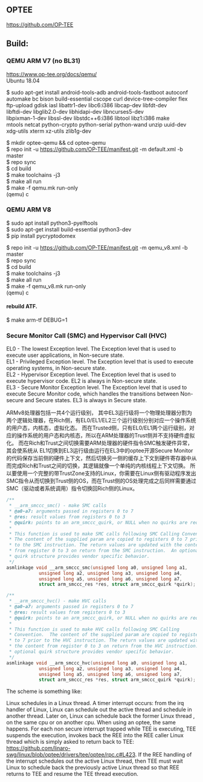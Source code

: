 
## OPTEE
https://github.com/OP-TEE  

## Build:
### QEMU ARM V7 (no BL31)
https://www.op-tee.org/docs/qemu/  
Ubuntu 18.04

$ sudo apt-get install android-tools-adb android-tools-fastboot autoconf \
	automake bc bison build-essential cscope curl device-tree-compiler flex \
	ftp-upload gdisk iasl libattr1-dev libc6:i386 libcap-dev libfdt-dev \
	libftdi-dev libglib2.0-dev libhidapi-dev libncurses5-dev \
	libpixman-1-dev libssl-dev libstdc++6:i386 libtool libz1:i386 make \
	mtools netcat python-crypto python-serial python-wand unzip uuid-dev \
	xdg-utils xterm xz-utils zlib1g-dev
  
$ mkdir optee-qemu && cd optee-qemu  
$ repo init -u https://github.com/OP-TEE/manifest.git -m default.xml -b master  
$ repo sync  
$ cd build  
$ make toolchains -j3  
$ make all run  
$ make -f qemu.mk run-only  
(qemu) c

### QEMU ARM V8
$ sudo apt install python3-pyelftools  
$ sudo apt-get install build-essential python3-dev  
$ pip install pycryptodomex  

$ repo init -u https://github.com/OP-TEE/manifest.git -m qemu_v8.xml -b master  
$ repo sync  
$ cd build  
$ make toolchains -j3  
$ make all run  
$ make -f qemu_v8.mk run-only  
(qemu) c

#### rebuild ATF.
$ make arm-tf DEBUG=1

###  Secure Monitor Call (SMC) and Hypervisor Call (HVC)

EL0 - The lowest Exception level. The Exception level that is used to execute user applications,
in Non-secure state.  
EL1 - Privileged Exception level. The Exception level that is used to execute operating
systems, in Non-secure state.  
EL2 - Hypervisor Exception level. The Exception level that is used to execute hypervisor code.
EL2 is always in Non-secure state.  
EL3 - Secure Monitor Exception level. The Exception level that is used to execute Secure
Monitor code, which handles the transitions between Non-secure and Secure states. EL3
is always in Secure state.  

ARMv8处理器包括一共4个运行级别， 其中EL3运行级将一个物理处理器分割为两个逻辑处理器，在Rich侧，有EL0/EL1/EL2三个运行级别分别对应一个操作系统的用户态，内核态，虚拟化态。 而在Trusted侧，只有EL0/EL1两个运行级别，对应的操作系统的用户态和内核态，所以在ARM处理器的Trust侧并不支持硬件虚拟化。
而在Rich和Trust之间切换需要ARM处理器的硬件指令SMC触发硬件异常，其会使系统从 EL1切换到EL3运行级由运行在EL3中的optee开源Secure Monitor的代码保存当前侧的硬件上下文，然后切换另一侧的缓存上下文到硬件寄存器中从而完成Rich和Trust之间的切换，其逻辑就像一个单纯的内核线程上下文切换。
所以要使用一个完整的带TrustZone支持的Linux，你需要在Linux侧有驱动程序发出SMC指令从而切换到Trust侧的OS，而在Trust侧的OS处理完成之后同样需要通过SMC（驱动或者系统调用）指令切换回Rich侧的Linux。

```cpp
/**
 * __arm_smccc_smc() - make SMC calls
 * @a0-a7: arguments passed in registers 0 to 7
 * @res: result values from registers 0 to 3
 * @quirk: points to an arm_smccc_quirk, or NULL when no quirks are required.
 *
 * This function is used to make SMC calls following SMC Calling Convention.
 * The content of the supplied param are copied to registers 0 to 7 prior
 * to the SMC instruction. The return values are updated with the content
 * from register 0 to 3 on return from the SMC instruction.  An optional
 * quirk structure provides vendor specific behavior.
 */
asmlinkage void __arm_smccc_smc(unsigned long a0, unsigned long a1,
			unsigned long a2, unsigned long a3, unsigned long a4,
			unsigned long a5, unsigned long a6, unsigned long a7,
			struct arm_smccc_res *res, struct arm_smccc_quirk *quirk);

/**
 * __arm_smccc_hvc() - make HVC calls
 * @a0-a7: arguments passed in registers 0 to 7
 * @res: result values from registers 0 to 3
 * @quirk: points to an arm_smccc_quirk, or NULL when no quirks are required.
 *
 * This function is used to make HVC calls following SMC Calling
 * Convention.  The content of the supplied param are copied to registers 0
 * to 7 prior to the HVC instruction. The return values are updated with
 * the content from register 0 to 3 on return from the HVC instruction.  An
 * optional quirk structure provides vendor specific behavior.
 */
asmlinkage void __arm_smccc_hvc(unsigned long a0, unsigned long a1,
			unsigned long a2, unsigned long a3, unsigned long a4,
			unsigned long a5, unsigned long a6, unsigned long a7,
			struct arm_smccc_res *res, struct arm_smccc_quirk *quirk);
```

 The scheme is something like:

Linux schedules in a Linux thread.
A timer interrupt occurs: from the irq handler of Linux, Linux can schedule out the active thread and schedule in another thread.
Later on, Linux can schedule back the former Linux thread , on the same cpu or on another cpu.
When using an optee, the same happens. For each non secure interrupt trapped while TEE is executing, TEE suspends the execution, invokes back the REE into the REE caller Linux thread which is simply asked to return back to TEE: https://github.com/linaro-swg/linux/blob/optee/drivers/tee/optee/rpc.c#L423. If the REE handling of the interrupt schedules out the active Linux thread, then TEE must wait Linux to schedule back the previously active Linux thread so that REE returns to TEE and resume the TEE thread execution.
